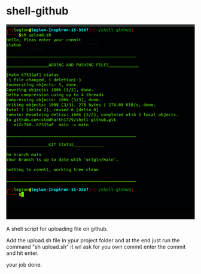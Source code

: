 # shell-github
![alt text](/show.png)


A shell script for uploading file on github.

Add the upload.sh file in ypur project folder and at the end just run the command "sh upload.sh" it wil ask for you own commit enter the commit and hit enter.

your job done.
